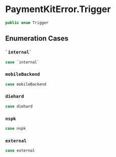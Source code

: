 # PaymentKitError.Trigger

``` swift
public enum Trigger 
```

## Enumeration Cases

### `` `internal` ``

``` swift
case `internal`
```

### `mobileBackend`

``` swift
case mobileBackend
```

### `diehard`

``` swift
case diehard
```

### `nspk`

``` swift
case nspk
```

### `external`

``` swift
case external
```
